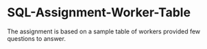 # SQL-Assignment-Worker-Table
The assignment is based on a sample table of workers provided few questions to answer.
